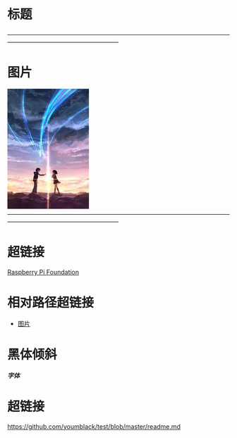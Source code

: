 # 标题
——————————————————————————————————————————————————————  

# 图片  
![alt text](https://github.com/youmblack/test/blob/master/FileFold/download.jpg)
——————————————————————————————————————————————————————

# 超链接
[Raspberry Pi Foundation](https://www.raspberrypi.org/)

# 相对路径超链接
- [图片](Fileflod/download.jpg)

# 黑体倾斜
***字体***

# 超链接
https://github.com/youmblack/test/blob/master/readme.md
